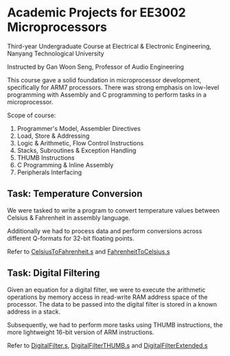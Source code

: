 # Academic Projects for EE3002 Microprocessors

Third-year Undergraduate Course at Electrical & Electronic Engineering, Nanyang Technological University

Instructed by Gan Woon Seng, Professor of Audio Engineering

This course gave a solid foundation in microprocessor development, specifically for ARM7 processors. There was strong emphasis on low-level programming with Assembly and C programming to perform tasks in a microprocessor.

Scope of course: 
1. Programmer's Model, Assembler Directives
2. Load, Store & Addressing
3. Logic & Arithmetic, Flow Control Instructions
4. Stacks, Subroutines & Exception Handling
5. THUMB Instructions
6. C Programming & Inline Assembly
7. Peripherals Interfacing

## Task: Temperature Conversion
We were tasked to write a program to convert temperature values between Celsius & Fahrenheit in assembly language.

Additionally we had to process data and perform conversions across different Q-formats for 32-bit floating points.

Refer to [CelsiusToFahrenheit.s](CelsiusToFahrenheit.s) and [FahrenheitToCelsius.s](FahrenheitToCelsius.s)

## Task: Digital Filtering
Given an equation for a digital filter, we were to execute the arithmetic operations by memory access in read-write RAM address space of the processor. The data to be passed into the digital filter is stored in a known address in a stack.

Subsequently, we had to perform more tasks using THUMB instructions, the more lightweight 16-bit version of ARM instructions.

Refer to [DigitalFilter.s](DigitalFilter.s), [DigitalFilterTHUMB.s](DigitalFilterTHUMB.s) and [DigitalFilterExtended.s](DigitalFilterExtended.s)
